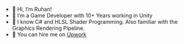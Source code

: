 - 👋 Hi, I’m Ruhan!
- 👀 I’m a Game Developer with 10+ Years working in Unity
- 🌱 I know C# and HLSL Shader Programming. Also familiar with the Graphics Rendering Pipeline.
- 💼 You can hire me on [Upwork](https://www.upwork.com/freelancers/~019603b2a8d01b5177/)

<!---
RuhanAhmed/RuhanAhmed is a ✨ special ✨ repository because its `README.md` (this file) appears on your GitHub profile.
You can click the Preview link to take a look at your changes.
--->
